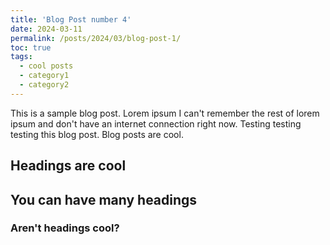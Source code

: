 ```yaml
---
title: 'Blog Post number 4'
date: 2024-03-11
permalink: /posts/2024/03/blog-post-1/
toc: true
tags:
  - cool posts
  - category1
  - category2
---
```


This is a sample blog post. Lorem ipsum I can't remember the rest of lorem ipsum and don't have an internet connection right now. Testing testing testing this blog post. Blog posts are cool.

## Headings are cool


## You can have many headings


### Aren't headings cool?
